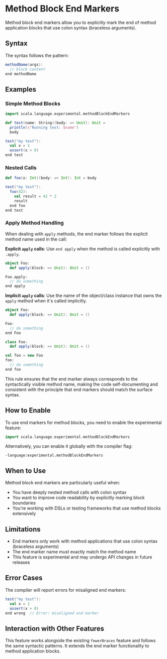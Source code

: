 # Method Block End Markers

Method block end markers allow you to explicitly mark the end of method application blocks that use colon syntax (braceless arguments).

## Syntax

The syntax follows the pattern:

```scala
methodName(args):
  // block content
end methodName
```

## Examples

### Simple Method Blocks

```scala
import scala.language.experimental.methodBlockEndMarkers

def test(name: String)(body: => Unit): Unit =
  println(s"Running test: $name")
  body

test("my test"):
  val x = 1
  assert(x > 0)
end test
```

### Nested Calls

```scala
def foo(x: Int)(body: => Int): Int = body

test("my test"):
  foo(42):
    val result = 42 * 2
    result
  end foo
end test
```

### Apply Method Handling

When dealing with `apply` methods, the end marker follows the explicit method name used in the call:

**Explicit `apply` calls**: Use `end apply` when the method is called explicitly with `.apply`.

```scala
object Foo:
  def apply(block: => Unit): Unit = ()

Foo.apply:
  // do something
end apply
```

**Implicit `apply` calls**: Use the name of the object/class instance that owns the `apply` method when it's called implicitly.

```scala
object Foo:
  def apply(block: => Unit): Unit = ()

Foo:
  // do something
end Foo
```

```scala
class Foo:
  def apply(block: => Unit): Unit = ()

val foo = new Foo
foo:
  // do something
end foo
```

This rule ensures that the end marker always corresponds to the syntactically visible method name, making the code self-documenting and consistent with the principle that end markers should match the surface syntax.

## How to Enable

To use end markers for method blocks, you need to enable the experimental feature:

```scala
import scala.language.experimental.methodBlockEndMarkers
```

Alternatively, you can enable it globally with the compiler flag:

```
-language:experimental.methodBlockEndMarkers
```

## When to Use

Method block end markers are particularly useful when:

- You have deeply nested method calls with colon syntax
- You want to improve code readability by explicitly marking block boundaries
- You're working with DSLs or testing frameworks that use method blocks extensively

## Limitations

- End markers only work with method applications that use colon syntax (braceless arguments)
- The end marker name must exactly match the method name
- This feature is experimental and may undergo API changes in future releases

## Error Cases

The compiler will report errors for misaligned end markers:

```scala
test("my test"):
  val x = 1
  assert(x > 0)
end wrong  // Error: misaligned end marker
```

## Interaction with Other Features

This feature works alongside the existing `fewerBraces` feature and follows the same syntactic patterns. It extends the end marker functionality to method application blocks.
